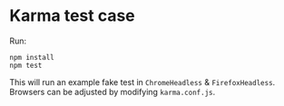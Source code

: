 # Karma test case

Run:
```
npm install
npm test
```

This will run an example fake test in `ChromeHeadless` & `FirefoxHeadless`. Browsers can be adjusted by modifying `karma.conf.js`.
